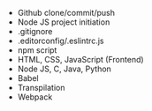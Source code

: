 - Github clone/commit/push
- Node JS project initiation
- .gitignore
- .editorconfig/.eslintrc.js
- npm script
- HTML, CSS, JavaScript (Frontend)
- Node JS, C, Java, Python
- Babel
- Transpilation
- Webpack
